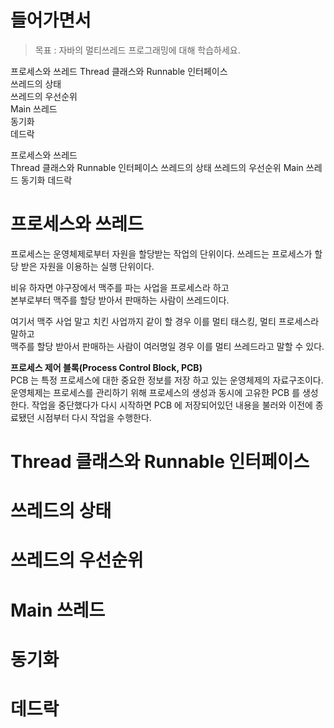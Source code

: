 # 들어가면서   
> 목표 : 자바의 멀티쓰레드 프로그래밍에 대해 학습하세요.    


프로세스와 쓰레드 
Thread 클래스와 Runnable 인터페이스     
쓰레드의 상태     
쓰레드의 우선순위    
Main 쓰레드   
동기화  
데드락   

프로세스와 쓰레드   
Thread 클래스와 Runnable 인터페이스
쓰레드의 상태
쓰레드의 우선순위
Main 쓰레드
동기화
데드락


# 프로세스와 쓰레드
프로세스는 운영체제로부터 자원을 할당받는 작업의 단위이다. 
쓰레드는 프로세스가 할당 받은 자원을 이용하는 실행 단위이다.
    
비유 하자면 야구장에서 맥주를 파는 사업을 프로세스라 하고        
본부로부터 맥주를 할당 받아서 판매하는 사람이 쓰레드이다.      
       
여기서 맥주 사업 말고 치킨 사업까지 같이 할 경우 이를 멀티 태스킹, 멀티 프로세스라 말하고       
맥주를 할당 받아서 판매하는 사람이 여러명일 경우 이를 멀티 쓰레드라고 말할 수 있다.          
   
**프로세스 제어 블록(Process Control Block, PCB)**    
PCB 는 특정 프로세스에 대한 중요한 정보를 저장 하고 있는 운영체제의 자료구조이다.
운영체제는 프로세스를 관리하기 위해 프로세스의 생성과 동시에 고유한 PCB 를 생성 한다.
작업을 중단했다가 다시 시작하면 PCB 에 저장되어있던 내용을 불러와 이전에 종료됐던 시점부터 다시 작업을 수행한다.


# Thread 클래스와 Runnable 인터페이스
# 쓰레드의 상태
# 쓰레드의 우선순위
# Main 쓰레드
# 동기화
# 데드락



